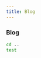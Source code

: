 ```yaml
---
title: Blog
---
```


<div class="text-center">
  <!-- You can use Vue components inside markdown -->
  <carbon-pen-fountain class="text-4xl -mb-6 m-auto" />
  <h3>Blog</h3>
</div>

```bash
cd ..
test
```
